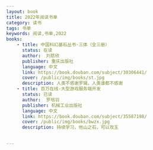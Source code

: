 ```yaml
---
layout: book
title: 2022年阅读书单
category: 读书
tags: 书单
keywords: 阅读,书单,2022
books: 
    - title: 中国科幻基石丛书·三体（全三册）
      status: 在读
      author:  刘慈欣
      publisher: 重庆出版社
      language: 中文
      link: https://book.douban.com/subject/30306441/
      cover: /public/img/books/st.jpg
      description: 人类不感谢罗辑，人类谁都不感谢
    - title: 百万在线-大型游戏服务端开发
      status: 已读
      author:  罗培羽
      publisher: 机械工业出版社
      language: 中文
      link: https://book.douban.com/subject/35587198/
      cover: /public/img/books/bwzx.jpg
      description: 持续学习，他山之石，可以攻玉
  

---
```





     
  